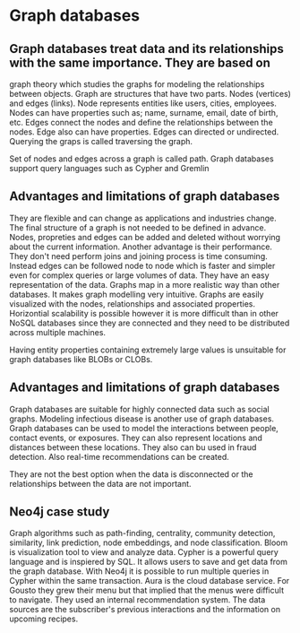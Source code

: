 # Graph databases

## Graph databases treat data and its relationships  with the same importance. They are based on 
graph theory which studies the graphs for modeling the relationships between objects. Graph are
structures that have two parts. Nodes (vertices) and edges (links). Node represents entities like
users, cities, employees. Nodes can have properties such as; name, surname, email, date of birth, etc.
Edges connect the nodes and define the relationships between the nodes. Edge also can have properties.
Edges can directed or undirected. Querying the graps is called traversing the graph. 

Set of nodes and edges across a graph is called path. Graph databases support query languages such as
Cypher and Gremlin

## Advantages and limitations of graph databases

They are flexible and can change as applications and industries change. The final structure of a graph
is not needed to be defined in advance. Nodes, propreties and edges can be added and deleted without
worrying about the current information. Another advantage is their performance. They don't need perform
joins and joining process is time consuming. Instead edges can be followed node to node which is faster and
simpler even for complex queries or large volumes of data. They have an easy representation of the data.
Graphs map in a more realistic way than other databases. It makes graph modelling very intuitive.
Graphs are easily visualized with the nodes, relationships and associated properties. Horizontial scalability
is possible however it is more difficult than in other NoSQL databases since they are connected and they need to be
distributed across multiple machines.

Having entity properties containing extremely large values is unsuitable for graph databases like BLOBs or CLOBs.

## Advantages and limitations of graph databases

Graph databases are suitable for highly connected data such as social graphs. Modeling infectious disease is another
use of graph databases. Graph databases can be used to model the interactions between people, contact events, or exposures.
They can also represent locations and distances between these locations. They also can bu used in fraud detection. Also real-time
recommendations can be created.

They are not the best option when the data is disconnected or the relationships between the data are not important.

## Neo4j case study

Graph algorithms such as path-finding, centrality, community detection, similarity, link prediction, node embeddings, and node classification.
Bloom is visualization tool to view and analyze data. Cypher is a powerful query language and is inspiered by SQL. It allows users to save
and get data from the graph database. With Neo4j it is possible to run multiple queries in Cypher within the same transaction.
Aura is the cloud database service. 
For Gousto they grew their menu but that implied that the menus were difficult to navigate. They used an
internal recommendation system. The data sources are the subscriber's previous interactions and the information 
on upcoming recipes.